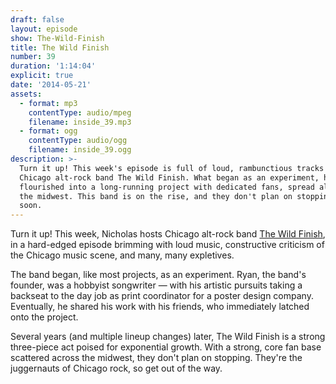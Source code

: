 ```yaml
---
draft: false
layout: episode
show: The-Wild-Finish
title: The Wild Finish
number: 39
duration: '1:14:04'
explicit: true
date: '2014-05-21'
assets:
  - format: mp3
    contentType: audio/mpeg
    filename: inside_39.mp3
  - format: ogg
    contentType: audio/ogg
    filename: inside_39.ogg
description: >-
  Turn it up! This week's episode is full of loud, rambunctious tracks from
  Chicago alt-rock band The Wild Finish. What began as an experiment, has
  flourished into a long-running project with dedicated fans, spread all across
  the midwest. This band is on the rise, and they don't plan on stopping anytime
  soon.
---
```

Turn it up! This week, Nicholas hosts Chicago alt-rock band [The Wild Finish](http://thewildfinish.com), in a hard-edged episode brimming with loud music, constructive criticism of the Chicago music scene, and many, many expletives.

The band began, like most projects, as an experiment. Ryan, the band's founder, was a hobbyist songwriter &mdash; with his artistic pursuits taking a backseat to the day job as print coordinator for a poster design company. Eventually, he shared his work with his friends, who immediately latched onto the project.

Several years (and multiple lineup changes) later, The Wild Finish is a strong three-piece act poised for exponential growth. With a strong, core fan base scattered across the midwest, they don't plan on stopping. They're the juggernauts of Chicago rock, so get out of the way.